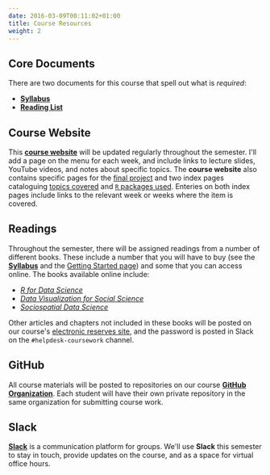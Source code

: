 ```yaml
---
date: 2016-03-09T00:11:02+01:00
title: Course Resources
weight: 2
---
```


## Core Documents
There are two documents for this course that spell out what is *required*:

* [**Syllabus**](https://github.com/slu-soc5650/Core-Documents/blob/master/syllabus.pdf)
* [**Reading List**](https://github.com/slu-soc5650/Core-Documents/blob/master/reading-list.pdf)

## Course Website
This [**course website**](https://slu-soc5650.github.io) will be updated regularly throughout the semester. I'll add a page on the menu for each week, and include links to lecture slides, YouTube videos, and notes about specific topics. The **course website** also contains specific pages for the [final project](/final-project/) and two index pages cataloguing [topics covered](/topic-index/) and [`R` packages used](/package-index/). Enteries on both index pages include links to the relevant week or weeks where the item is covered.

## Readings
Throughout the semester, there will be assigned readings from a number of different books. These include a number that you will have to buy (see the [**Syllabus**](https://github.com/slu-soc5650/Core-Documents/blob/master/syllabus.pdf) and the [Getting Started page](/getting-started/)) and some that you can access online. The books available online include:

* [*R for Data Science*](http://r4ds.had.co.nz)
* [*Data Visualization for Social Science*](http://socviz.co)
* [*Sociospatial Data Science*](https://chris-prener.github.io/SSDSBook/)

Other articles and chapters not included in these books will be posted on our course's [electronic reserves site](http://eres.slu.edu/eres/coursepage.aspx?cid=4444), and the password is posted in Slack on the `#helpdesk-coursework` channel. 

## GitHub
All course materials will be posted to repositories on our course [**GitHub Organization**](https://github.com/slu-soc5650). Each student will have their own private repository in the same organization for submitting course work.

## Slack
[**Slack**](https://slu-soc5650.slack.com) is a communication platform for groups. We'll use **Slack** this semester to stay in touch, provide updates on the course, and as a space for virtual office hours.